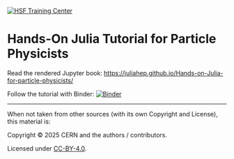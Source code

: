 [![HSF Training Center](https://img.shields.io/badge/HSF%20Training%20Center-browse-ff69b4)](https://hepsoftwarefoundation.org/training/curriculum.html)

# Hands-On Julia Tutorial for Particle Physicists

Read the rendered Jupyter book: https://juliahep.github.io/Hands-on-Julia-for-particle-physicists/

Follow the tutorial with Binder:
[![Binder](https://binderhub.ssl-hep.org/badge_logo.svg)](https://binderhub.ssl-hep.org/v2/gh/JuliaHEP/Hands-on-Julia-for-particle-physicists/HEAD?labpath=julia-intro%2Fdocs%2F01-julia-intro-intro.ipynb)

- - -
When not taken from other sources (with its own Copyright and License), this material is:

Copyright © 2025 CERN and the authors / contributors.

Licensed under [CC-BY-4.0](./LICENSE).
